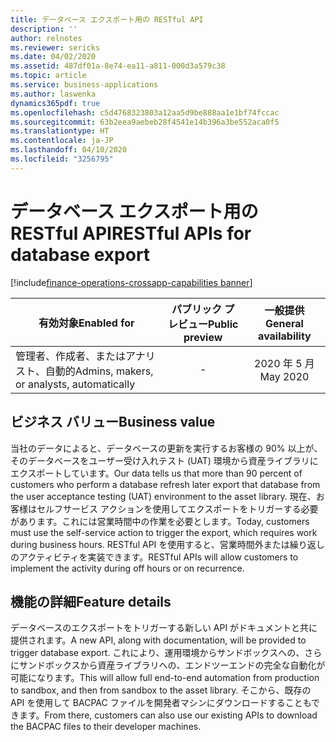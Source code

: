 ```yaml
---
title: データベース エクスポート用の RESTful API
description: ''
author: relnotes
ms.reviewer: sericks
ms.date: 04/02/2020
ms.assetid: 487df01a-8e74-ea11-a811-000d3a579c38
ms.topic: article
ms.service: business-applications
ms.author: laswenka
dynamics365pdf: true
ms.openlocfilehash: c5d4768323803a12aa5d9be888aa1e1bf74fccac
ms.sourcegitcommit: 63b2eea9aebeb28f4541e14b396a3be552aca0f5
ms.translationtype: HT
ms.contentlocale: ja-JP
ms.lasthandoff: 04/10/2020
ms.locfileid: "3256795"
---
```

# <a name="restful-apis-for-database-export"></a><span data-ttu-id="a7d64-102">データベース エクスポート用の RESTful API</span><span class="sxs-lookup"><span data-stu-id="a7d64-102">RESTful APIs for database export</span></span>
[!include[finance-operations-crossapp-capabilities banner](../includes/finance-operations-crossapp-capabilities.md)]

| <span data-ttu-id="a7d64-103">有効対象</span><span class="sxs-lookup"><span data-stu-id="a7d64-103">Enabled for</span></span>    |  <span data-ttu-id="a7d64-104">パブリック プレビュー</span><span class="sxs-lookup"><span data-stu-id="a7d64-104">Public preview</span></span> | <span data-ttu-id="a7d64-105">一般提供</span><span class="sxs-lookup"><span data-stu-id="a7d64-105">General availability</span></span> | 
| ---------- | :----------: |:----------: |
|<span data-ttu-id="a7d64-106">管理者、作成者、またはアナリスト、自動的</span><span class="sxs-lookup"><span data-stu-id="a7d64-106">Admins, makers, or analysts, automatically</span></span>|-| <span data-ttu-id="a7d64-107">2020 年 5 月</span><span class="sxs-lookup"><span data-stu-id="a7d64-107">May 2020</span></span>|


## <a name="business-value"></a><span data-ttu-id="a7d64-108">ビジネス バリュー</span><span class="sxs-lookup"><span data-stu-id="a7d64-108">Business value</span></span>
<!-- bv start -->
<span data-ttu-id="a7d64-109">当社のデータによると、データベースの更新を実行するお客様の 90% 以上が、そのデータベースをユーザー受け入れテスト (UAT) 環境から資産ライブラリにエクスポートしています。</span><span class="sxs-lookup"><span data-stu-id="a7d64-109">Our data tells us that more than 90 percent of customers who perform a database refresh later export that database from the user acceptance testing (UAT) environment to the asset library.</span></span> <span data-ttu-id="a7d64-110">現在、お客様はセルフサービス アクションを使用してエクスポートをトリガーする必要があります。これには営業時間中の作業を必要とします。</span><span class="sxs-lookup"><span data-stu-id="a7d64-110">Today, customers must use the self-service action to trigger the export, which requires work during business hours.</span></span> <span data-ttu-id="a7d64-111">RESTful API を使用すると、営業時間外または繰り返しのアクティビティを実装できます。</span><span class="sxs-lookup"><span data-stu-id="a7d64-111">RESTful APIs will allow customers to implement the activity during off hours or on recurrence.</span></span>
<!-- bv end -->



## <a name="feature-details"></a><span data-ttu-id="a7d64-112">機能の詳細</span><span class="sxs-lookup"><span data-stu-id="a7d64-112">Feature details</span></span>
<!--feature detail start -->
<span data-ttu-id="a7d64-113">データベースのエクスポートをトリガーする新しい API がドキュメントと共に提供されます。</span><span class="sxs-lookup"><span data-stu-id="a7d64-113">A new API, along with documentation, will be provided to trigger database export.</span></span> <span data-ttu-id="a7d64-114">これにより、運用環境からサンドボックスへの、さらにサンドボックスから資産ライブラリへの、エンドツーエンドの完全な自動化が可能になります。</span><span class="sxs-lookup"><span data-stu-id="a7d64-114">This will allow full end-to-end automation from production to sandbox, and then from sandbox to the asset library.</span></span> <span data-ttu-id="a7d64-115">そこから、既存の API を使用して BACPAC ファイルを開発者マシンにダウンロードすることもできます。</span><span class="sxs-lookup"><span data-stu-id="a7d64-115">From there, customers can also use our existing APIs to download the BACPAC files to their developer machines.</span></span>
<!--feature detail end -->









